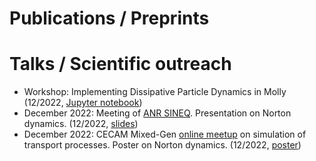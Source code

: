 # Publications / Preprints

# Talks / Scientific outreach

- Workshop: Implementing Dissipative Particle Dynamics in Molly (12/2022, [Jupyter notebook](/molly_workshop.ipynb))
- December 2022: Meeting of [ANR SINEQ](https://sites.google.com/view/aleiac/anr-sineq). Presentation on Norton dynamics. (12/2022, [slides](/slides_anr_sineq_2022.pdf))
- December 2022: CECAM Mixed-Gen [online meetup](https://www.cecam.org/workshop-details/1184) on simulation of transport processes. Poster on Norton dynamics. (12/2022, [poster](/poster_cecam_2022.pdf))

